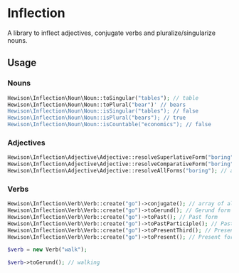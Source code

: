 # Inflection #

A library to inflect adjectives, conjugate verbs and pluralize/singularize nouns.

## Usage ##

### Nouns ###

```php
Hewison\Inflection\Noun\Noun::toSingular("tables"); // table
Hewison\Inflection\Noun\Noun::toPlural("bear")' // bears
Hewison\Inflection\Noun\Noun::isSingular("tables"); // false
Hewison\Inflection\Noun\Noun::isPlural("bears"); // true
Hewison\Inflection\Noun\Noun::isCountable("economics"); // false
```

### Adjectives ###
```php
Hewison\Inflection\Adjective\Adjective::resolveSuperlativeForm("boring"); // most boring
Hewison\Inflection\Adjective\Adjective::resolveComparativeForm("boring"); // more boring
Hewison\Inflection\Adjective\Adjective::resolveAllForms("boring"); // array
```

### Verbs ###
```php
Hewison\Inflection\Verb\Verb::create("go")->conjugate(); // array of all forms
Hewison\Inflection\Verb\Verb::create("go")->toGerund(); // Gerund form
Hewison\Inflection\Verb\Verb::create("go")->toPast(); // Past form
Hewison\Inflection\Verb\Verb::create("go")->toPastParticiple(); // Past Participle form
Hewison\Inflection\Verb\Verb::create("go")->toPresentThird(); // Present Third form
Hewison\Inflection\Verb\Verb::create("go")->toPresent(); // Present form

$verb = new Verb("walk");

$verb->toGerund(); // walking
```

